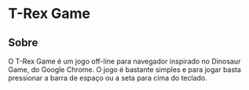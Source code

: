 # T-Rex Game

## Sobre

O T-Rex Game é um jogo off-line para navegador inspirado no Dinosaur Game, do Google Chrome. O jogo é bastante simples e para jogar basta pressionar a barra de espaço ou a seta para cima do teclado.